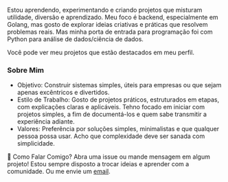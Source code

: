 Estou aprendendo, experimentando e criando projetos que misturam utilidade, diversão e aprendizado. Meu foco é backend, especialmente em Golang, mas gosto de explorar ideias criativas e práticas que resolvem problemas reais. Mas minha porta de entrada para programação foi com Python para análise de dados/ciência de dados. 

Você pode ver meu projetos que estão destacados em meu perfil.

### Sobre Mim
-  Objetivo: Construir sistemas simples, úteis para empresas ou que sejam apenas excêntricos e divertidos.
-  Estilo de Trabalho: Gosto de projetos práticos, estruturados em etapas, com explicações claras e aplicáveis. Tehno focado em iniciar com projetos simples, a fim de documentá-los e quem sabe transmitir a experiência adiante.
-  Valores: Preferência por soluções simples, minimalistas e que qualquer pessoa possa usar. Acho que complexidade deve ser sanada com simplicidade.


🔗 Como Falar Comigo?
Abra uma issue ou mande mensagem em algum projeto! Estou sempre disposto a trocar ideias e aprender com a comunidade. Ou me envie um [email](zara.leonardo@gmail.com).
